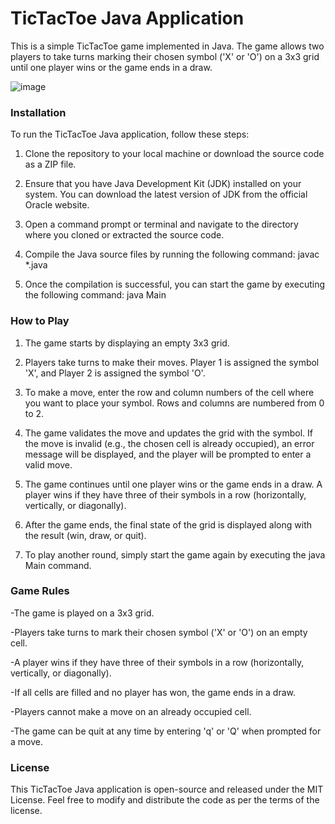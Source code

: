 # TicTacToe Java Application

This is a simple TicTacToe game implemented in Java. The game allows two players to take turns marking their chosen symbol ('X' or 'O') on a 3x3 grid until one player wins or the game ends in a draw.

![image](https://github.com/Abdoou213/TicTacToe/assets/78567980/4d86c9de-5707-4598-b315-3a5a85fe899d)


### Installation
To run the TicTacToe Java application, follow these steps:

1. Clone the repository to your local machine or download the source code as a ZIP file.

2. Ensure that you have Java Development Kit (JDK) installed on your system. You can download the latest version of JDK from the official Oracle website.

3. Open a command prompt or terminal and navigate to the directory where you cloned or extracted the source code.

4. Compile the Java source files by running the following command: 
javac *.java

5. Once the compilation is successful, you can start the game by executing the following command:
java Main

### How to Play

1. The game starts by displaying an empty 3x3 grid.

2. Players take turns to make their moves. Player 1 is assigned the symbol 'X', and Player 2 is assigned the symbol 'O'.

3. To make a move, enter the row and column numbers of the cell where you want to place your symbol. Rows and columns are numbered from 0 to 2.

4. The game validates the move and updates the grid with the symbol. If the move is invalid (e.g., the chosen cell is already occupied), an error message will be displayed, and the player will be prompted to enter a valid move.

5. The game continues until one player wins or the game ends in a draw. A player wins if they have three of their symbols in a row (horizontally, vertically, or diagonally).

6. After the game ends, the final state of the grid is displayed along with the result (win, draw, or quit).

7. To play another round, simply start the game again by executing the java Main command.

### Game Rules

-The game is played on a 3x3 grid.

-Players take turns to mark their chosen symbol ('X' or 'O') on an empty cell.

-A player wins if they have three of their symbols in a row (horizontally, vertically, or diagonally).

-If all cells are filled and no player has won, the game ends in a draw.

-Players cannot make a move on an already occupied cell.

-The game can be quit at any time by entering 'q' or 'Q' when prompted for a move.

### License
  This TicTacToe Java application is open-source and released under the MIT License. Feel free to modify and distribute the code as per the terms of the license.
